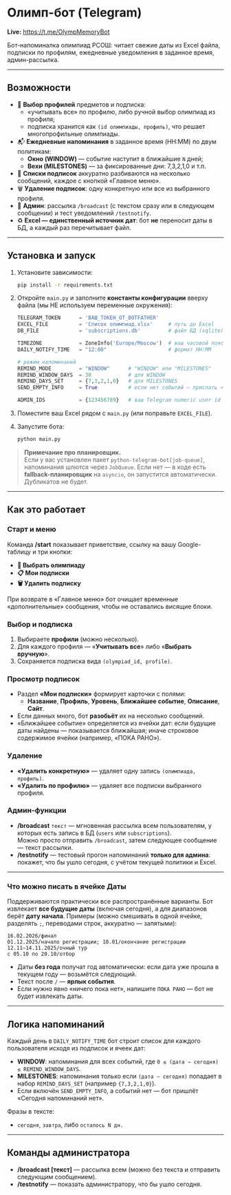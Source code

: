 # Олимп-бот (Telegram)

**Live:** https://t.me/OlympMemoryBot

Бот-напоминалка олимпиад РСОШ: читает свежие даты из Excel файла, подписки по профилям, ежедневные уведомления в заданное время, админ-рассылка.

---

## Возможности
- 🎯 **Выбор профилей** предметов и подписка:
  - «учитывать все» по профилю, либо ручной выбор олимпиад из профиля;
  - подписка хранится как `(id олимпиады, профиль)`, что решает многопрофильные олимпиады.
- 📬 **Ежедневные напоминания** в заданное время (HH:MM) по двум политикам:
  - **Окно (WINDOW)** — событие наступит в ближайшие `N` дней;
  - **Вехи (MILESTONES)** — за фиксированные дни: 7,3,2,1,0 и т.п.
- 🧩 **Списки подписок** аккуратно разбиваются на несколько сообщений, каждое с кнопкой «Главное меню».
- 🗑️ **Удаление подписок**: одну конкретную или все из выбранного профиля.
- 📣 **Админ**: рассылка `/broadcast` (с текстом сразу или в следующем сообщении) и тест уведомлений `/testnotify`.
- ♻️ **Excel — единственный источник дат**: бот **не** переносит даты в БД, а каждый раз перечитывает файл.

---

## Установка и запуск

1. Установите зависимости:
   ```bash
   pip install -r requirements.txt
   ```

2. Откройте `main.py` и заполните **константы конфигурации** вверху файла (мы НЕ используем переменные окружения):
   ```python
   TELEGRAM_TOKEN      = 'ВАШ_ТОКЕН_ОТ_BOTFATHER'
   EXCEL_FILE          = 'Список олимпиад.xlsx'     # путь до Excel
   DB_FILE             = 'subscriptions.db'         # файл БД (sqlite)

   TIMEZONE            = ZoneInfo('Europe/Moscow')  # ваш часовой пояс
   DAILY_NOTIFY_TIME   = "12:00"                    # формат HH:MM

   # режим напоминаний
   REMIND_MODE         = "WINDOW"      # "WINDOW" или "MILESTONES"
   REMIND_WINDOW_DAYS  = 30            # для WINDOW
   REMIND_DAYS_SET     = {7,3,2,1,0}   # для MILESTONES
   SEND_EMPTY_INFO     = True          # если нет событий — прислать «сегодня напоминаний нет»

   ADMIN_IDS           = {123456789}   # ваш Telegram numeric user id
   ```

3. Поместите ваш Excel рядом с `main.py` (или поправьте `EXCEL_FILE`).

4. Запустите бота:
   ```bash
   python main.py
   ```

> **Примечание про планировщик.**  
> Если у вас установлен пакет `python-telegram-bot[job-queue]`, напоминания шлются через `JobQueue`. Если нет — в коде есть **fallback-планировщик** на `asyncio`, он запустится автоматически. Дубликатов не будет.

---

## Как это работает

### Старт и меню
Команда **/start** показывает приветствие, ссылку на вашу Google-таблицу и три кнопки:
- **🎯 Выбрать олимпиаду**
- **📋 Мои подписки**
- **🗑️ Удалить подписку**

При возврате в «Главное меню» бот очищает временные «дополнительные» сообщения, чтобы не оставались висящие блоки.

### Выбор и подписка
1) Выбираете **профили** (можно несколько).  
2) Для каждого профиля — «**Учитывать все**» либо «**Выбрать вручную**».  
3) Сохраняется подписка вида `(olympiad_id, profile)`.

### Просмотр подписок
- Раздел **«Мои подписки»** формирует карточки с полями:
  - **Название**, **Профиль**, **Уровень**, **Ближайшее событие**, **Описание**, **Сайт**.
- Если данных много, бот **разобьёт** их на несколько сообщений.
- «Ближайшее событие» определяется из ячейки дат: если будущие даты найдены — показывается ближайшая; иначе строковое содержимое ячейки (например, «ПОКА РАНО»).

### Удаление
- **«Удалить конкретную»** — удаляет одну запись `(олимпиада, профиль)`.
- **«Удалить по профилю»** — удаляет все подписки выбранного профиля.

### Админ-функции
- **/broadcast** `текст` — мгновенная рассылка всем пользователям, у которых есть запись в БД (`users` или `subscriptions`).  
  Можно просто отправить `/broadcast`, затем следующее сообщение — текст рассылки.
- **/testnotify** — тестовый прогон напоминаний **только для админа**: покажет, что бы ушло сегодня, с учётом текущей политики и Excel.

---

### Что можно писать в ячейке **Даты**

Поддерживаются практически все распространённые варианты. Бот извлекает **все будущие даты** (включая сегодня), а для диапазонов берёт **дату начала**.
Примеры (можно смешивать в одной ячейке, разделять `;`, переводами строк, аккуратно — запятыми):
```
16.02.2026/финал
01.12.2025/начало регистрации; 10.01/окончание регистрации
12.11–14.11.2025/очный тур
с 05.10 по 20.10/отбор
```
- Даты **без года** получат год автоматически: если дата уже прошла в текущем году — возьмётся следующий.
- Текст после `/` — **ярлык события**.
- Если нужно явно «ничего пока нет», напишите `ПОКА РАНО` — бот не будет извлекать даты.

---

## Логика напоминаний

Каждый день в `DAILY_NOTIFY_TIME` бот строит список для каждого пользователя исходя из подписок и ячеек дат:

- **WINDOW**: напоминания для всех событий, где `0 ≤ (дата − сегодня) ≤ REMIND_WINDOW_DAYS`.  
- **MILESTONES**: напоминания только если `(дата − сегодня)` попадает в набор `REMIND_DAYS_SET` (например `{7,3,2,1,0}`).  
- Если включён `SEND_EMPTY_INFO`, а событий нет — бот пришлёт «Сегодня напоминаний нет».

Фразы в тексте:
- `сегодня`, `завтра`, либо `осталось N дн.`

---

## Команды администратора

- **/broadcast [текст]** — рассылка всем (можно без текста и отправить следующим сообщением).
- **/testnotify** — показать администратору, что бы ушло сегодня.
